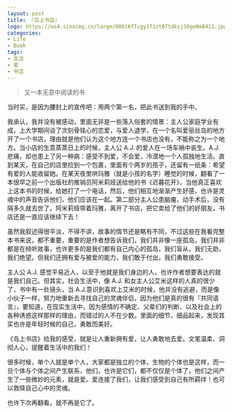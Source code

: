 ```yaml
---
layout: post
title: 『岛上书店』
logo: https://ws4.sinaimg.cn/large/006tKfTcgy1fizt07tdkzj30go0m8411.jpg
categories:
- Life
- Book
tags:
- 生活
- 爱
- 书店
---
```


> 又一本无意中阅读的书  

当时买，是因为腰封上的宣传吧：用两个第一名，把此书送到我的手中。  

我承认，我并没有被感动，里面无非是一些落入俗套的情景：主人公家庭学业有成，上大学期间谈了次刻骨铭心的恋爱，与爱人退学，在一个名叫爱丽丝岛的地方开了一个书店，理由就是他们认为这个地方连一个书店也没有，不能称之为一个地方。当小店的生意蒸蒸日上的时候，主人公 A.J. 的爱人在一场车祸中丧生。A.J. 悲痛，却也患上了另一种病：感受不到爱，不会爱，冷漠地一个人孤独地生活。直到某天，在自己的店里捡到一个包裹，里面有个两岁的孩子，还留有一纸条：希望有爱的人能收留她。在某天夜里哄玛雅（就是小孩的名字）睡觉的时候，翻看了一本很早之前一个出版社的推销员阿米莉娅送给他的书《迟暮花开》，当他真正喜欢上这本书的时候，给她打了一个电话，然后，他们相互地渐渐产生好感，也许是灵魂中的声音告诉他们，他们应该在一起。第二部分主人公患脑瘤，动手术后，没有隔多久就去世了。阿米莉娅带着玛雅，离开了书店，把它卖给了他们的好朋友。书店还是一直应该继续下去！  

虽然我叙述得很平淡，不得不讲，故事的情节还是略有不同，不过这些在我看完整本书来说，都不重要，重要的是作者想告诉我们，我们并非像一座孤岛，我们并非都是在倾听故事，也许更多的是我们都有自己内心的孤岛，我们盲从，我们无助，我们绝望。但我们还拥有爱与被爱的能力，我们敢于付出，我们勇敢接受。  

主人公 A.J. 感觉平易近人，以至于他就是我们身边的人，也许作者想要表达的就是我们自己。但其实，社会生活中，像 A.J. 和女主人公艾米这样的人真的很少了，书中有一处镜头，当 A.J.意识到喜欢上艾米的时候，他并没有逃避，而是像小伙子一样，努力地重新去寻找自己的灵魂伴侣，因为他们是真的很有『共同语言』，要知道，在现实生活中，因为感情的不确定、父辈们的判断、以及社会上的各种诱惑这样那样的理由，而错过的人不在少数。里面的细节，细品起来，发现其实也许是年轻时候的自己，勇敢而美好。  
 
《岛上书店》给我的感受，就是让人重新拥有爱，让人勇敢地去爱。文笔温柔、洞彻人心，提醒着生活中的我们！  

很多时候，单个人就是单个人，大家都是独立的个体，生物的个体也是这样，而一旦个体与个体之间产生联系，他们，也许是它们，都不仅仅是个体了，他们之间产生了一些微妙的元素，就是爱。爱连接了我们，让我们感受到自己有所羁绊！也可以救赎自己心中的灵魂。  

也许下次再翻看，就不再是它了。
